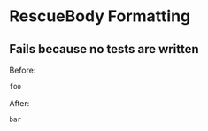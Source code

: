 <!-- gen:mayoverwrite -->
# RescueBody Formatting

## Fails because no tests are written

Before:
```ruby
foo
```

After:
```ruby
bar
```
